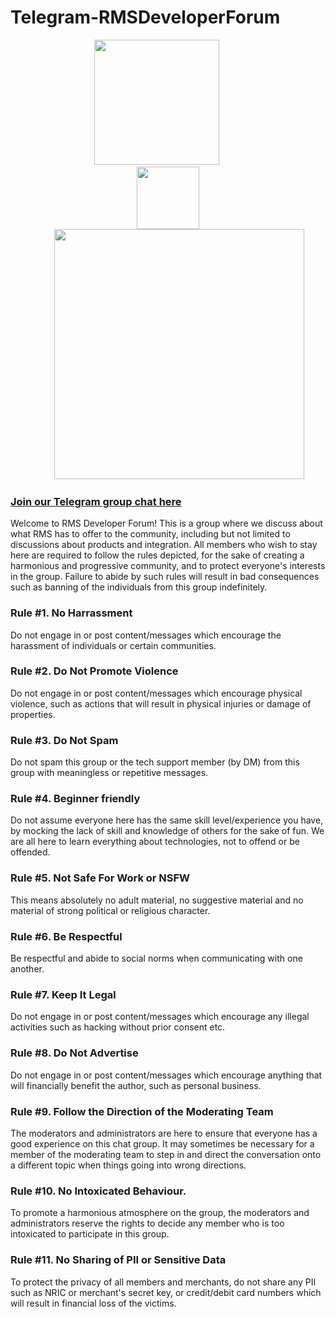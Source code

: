 # Telegram-RMSDeveloperForum

<p align="center">
<img src="https://user-images.githubusercontent.com/19460508/186857931-f3822515-d2c0-4f69-aa20-bda43d72424d.png" width="200px"/>
&nbsp;&nbsp;&nbsp;&nbsp;&nbsp;&nbsp;&nbsp;&nbsp;
<img src="https://user-images.githubusercontent.com/19460508/194284148-c3f24b6b-f875-4919-9ae5-d19f83d4941d.png" width="100px" style="display:block;float:none;object-fit:none;"/>
&nbsp;&nbsp;&nbsp;&nbsp;&nbsp;&nbsp;&nbsp;&nbsp;
<img src="https://user-images.githubusercontent.com/19460508/194282040-20373ebc-daa6-4e7c-9c05-eb2ce23d055b.png" width="400px"/>
</p>

### [Join our Telegram group chat here](https://t.me/+elhpXwRFvhg5ODRl)

Welcome to RMS Developer Forum! This is a group where we discuss about what RMS has to offer to the community, including but not limited to discussions about products and integration. All members who wish to stay here are required to follow the rules depicted, for the sake of creating a harmonious and progressive community, and to protect everyone's interests in the group. Failure to abide by such rules will result in bad consequences such as banning of the individuals from this group indefinitely.

### Rule #1. No Harrassment
Do not engage in or post content/messages which encourage the harassment of individuals or certain communities.

### Rule #2. Do Not Promote Violence
Do not engage in or post content/messages which encourage physical violence, such as actions that will result in physical injuries or damage of properties.

### Rule #3. Do Not Spam
Do not spam this group or the tech support member (by DM) from this group with meaningless or repetitive messages.

### Rule #4. Beginner friendly
Do not assume everyone here has the same skill level/experience you have, by mocking the lack of skill and knowledge of others for the sake of fun. We are all here to learn everything about technologies, not to offend or be offended.

### Rule #5. Not Safe For Work or NSFW
This means absolutely no adult material, no suggestive material and no material of strong political or religious character. 

### Rule #6. Be Respectful
Be respectful and abide to social norms when communicating with one another.

### Rule #7. Keep It Legal
Do not engage in or post content/messages which encourage any illegal activities such as hacking without prior consent etc.

### Rule #8. Do Not Advertise
Do not engage in or post content/messages which encourage anything that will financially benefit the author, such as personal business.

### Rule #9. Follow the Direction of the Moderating Team
The moderators and administrators are here to ensure that everyone has a good experience on this chat group. It may sometimes be necessary for a member of the moderating team to step in and direct the conversation onto a different topic when things going into wrong directions.

### Rule #10. No Intoxicated Behaviour.
To promote a harmonious atmosphere on the group, the moderators and administrators reserve the rights to decide any member who is too intoxicated to participate in this group.

### Rule #11. No Sharing of PII or Sensitive Data
To protect the privacy of all members and merchants, do not share any PII such as NRIC or merchant's secret key, or credit/debit card numbers which will result in financial loss of the victims.

